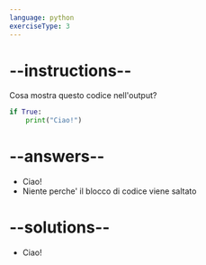 ```yaml
---
language: python
exerciseType: 3
---
```


# --instructions--

Cosa mostra questo codice nell'output?
```python
if True:
    print("Ciao!")
```

# --answers--

- Ciao!
- Niente perche' il blocco di codice viene saltato

# --solutions--

- Ciao!
